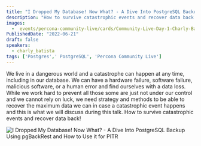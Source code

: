 ```yaml
---
title: "I Dropped My Database! Now What? - A Dive Into PostgreSQL Backup Using pgBackRest and How to Use it for PITR"
description: "How to survive catastrophic events and recover data back!"
images:
  -  events/percona-community-live/cards/Community-Live-Day-1-Charly-Batista.jpg
PublishedDate: "2022-06-21"
draft: false
speakers:
  - charly_batista
tags: ['Postgres',' PostgreSQL', 'Percona Community Live']
---
```


We live in a dangerous world and a catastrophe can happen at any time, including in our database. We can have a hardware failure, software failure, malicious software, or a human error and find ourselves with a data loss. While we work hard to prevent all those some are just not under our control and we cannot rely on luck, we need strategy and methods to be able to recover the maximum data we can in case a catastrophic event happens and this is what we will discuss during this talk. How to survive catastrophic events and recover data back!

![I Dropped My Database! Now What? - A Dive Into PostgreSQL Backup Using pgBackRest and How to Use it for PITR](events/percona-community-live/cards/Community-Live-Day-1-Charly-Batista.jpg)
